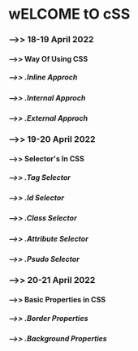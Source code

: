# wELCOME tO cSS

### -->> 18-19 April 2022
#### -->> Way Of Using CSS
##### -->> .Inline Approch
##### -->> .Internal Approch
##### -->> .External Approch

### -->> 19-20 April 2022
#### -->> Selector's In CSS
##### -->> .Tag Selector
##### -->> .Id Selector
##### -->> .Class Selector
##### -->> .Attribute Selector
##### -->> .Psudo Selector

### -->> 20-21 April 2022
#### -->> Basic Properties in CSS
##### -->> .Border Properties
##### -->> .Background Properties





